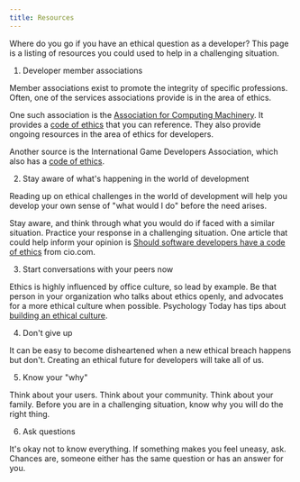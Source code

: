 ```yaml
---
title: Resources
---
```


Where do you go if you have an ethical question as a developer? This page is a listing of resources you could used to help in a challenging situation.

1. Developer member associations

Member associations exist to promote the integrity of specific professions. Often, one of the services associations provide is in the area of ethics. 

One such association is the [Association for Computing Machinery](http://www.acm.org/about-acm/code-of-ethics). It provides a [code of ethics](http://ethics.acm.org/code-of-ethics) that you can reference. They also provide ongoing resources in the area of ethics for developers. 

Another source is the International Game Developers Association, which also has a [code of ethics](https://www.igda.org/?page=codeofethics).

2. Stay aware of what's happening in the world of development

Reading up on ethical challenges in the world of development will help you develop your own sense of "what would I do" before the need arises. 

Stay aware, and think through what you would do if faced with a similar situation. Practice your response in a challenging situation. One article that could help inform your opinion is [Should software developers have a code of ethics](https://www.cio.com/article/3156565/developer/should-software-developers-have-a-code-of-ethics.html) from cio.com.

3. Start conversations with your peers now

Ethics is highly influenced by office culture, so lead by example. Be that person in your organization who talks about ethics openly, and advocates for a more ethical culture when possible. Psychology Today has tips about [building an ethical culture](https://www.psychologytoday.com/blog/do-the-right-thing/201507/six-ways-create-culture-ethics-in-any-organization).

4. Don't give up

It can be easy to become disheartened when a new ethical breach happens but don't. Creating an ethical future for developers will take all of us. 

5. Know your "why"

Think about your users. Think about your community. Think about your family. Before you are in a challenging situation, know why you will do the right thing. 

6. Ask questions

It's okay not to know everything. If something makes you feel uneasy, ask. Chances are, someone either has the same question or has an answer for you.


